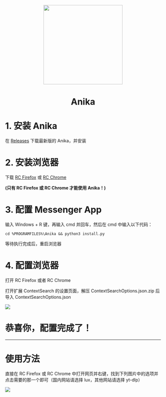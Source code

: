 <p align="center">
<img src="https://github.com/thomaswcy/Anika/blob/master/img/anika.png?raw=true" width = "256" height = "256">
<h1 align="center">Anika</h1>

# 1. 安装 Anika

在 [Releases](https://github.com/thomaswcy/Anika/releases) 下载最新版的 Anika，并安装

# 2. 安装浏览器

下载 [RC Firefox](https://www.runningcheese.com/firefox) 或 [RC Chrome](https://www.runningcheese.com/chrome)

**(只有 RC Firefox 或 RC Chrome 才能使用 Anika！)**

# 3. 配置 Messenger App

输入 Windows + R 键，再输入 cmd 并回车，然后在 cmd 中输入以下代码：

```
cd %PROGRAMFILES%\Anika && python3 install.py
```

等待执行完成后，重启浏览器

# 4. 配置浏览器

打开 RC Firefox 或者 RC Chrome

打开扩展 ContextSearch 的设置页面，解压 ContextSearchOptions.json.zip 后导入 ContextSearchOptions.json

![](https://github.com/thomaswcy/Anika/blob/master/img/ContextSearchConfig.png?raw=true)

# 恭喜你，配置完成了！

-----------------------------------

# 使用方法

直接在 RC Firefox 或 RC Chrome 中打开网页并右键，找到下列图片中的选项并点击需要的那一个即可（国内网站请选择 lux，其他网站请选择 yt-dlp）

![](https://github.com/thomaswcy/Anika/blob/master/img/usage.png?raw=true)
